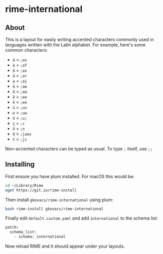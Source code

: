 # rime-international

## About

This is a layout for easily writing accented characters commonly used in languages written with the Latin alphabet. For example, here's some common characters:

* `á` = `;as`
* `à` = `;af`
* `ã` = `;ax`
* `ả` = `;ar`
* `ạ` = `;aj`
* `ă` = `;aw`
* `â` = `;aa`
* `ê` = `;ee`
* `ê` = `;ee`
* `ü` = `;uv`
* `ư` = `;uw`
* `ű` = `;u;`
* `ç` = `;c`
* `ñ` = `;n`
* `ấ` = `;jaas`
* `č` = `;jc`

Non-accented characters can be typed as usual. To type `;` itself, use `;;`

## Installing

First ensure you have plum installed. For macOS this would be:

```bash
cd ~/Library/Rime
wget https://git.io/rime-install
```

Then install `gkovacs/rime-international` using plum:

```bash
bash rime-install gkovacs/rime-international
```

Finally edit `default.custom.yaml` and add `international` to the schema list:

```bash
patch:
  schema_list:
    - schema: international
```

Now reload RIME and it should appear under your layouts.
